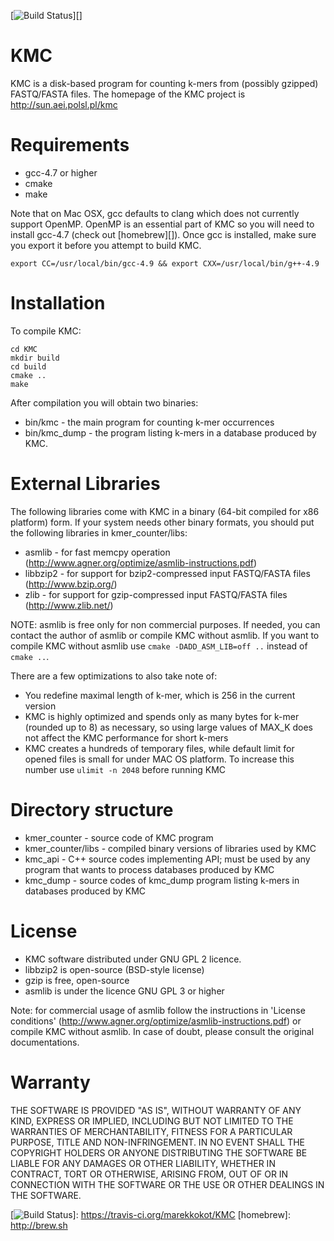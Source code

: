 [![Build Status][]][]

KMC
===

KMC is a disk-based program for counting k-mers from (possibly gzipped) FASTQ/FASTA files. The homepage of the KMC project is http://sun.aei.polsl.pl/kmc

Requirements
============

-   gcc-4.7 or higher
-   cmake
-   make

Note that on Mac OSX, gcc defaults to clang which does not currently support OpenMP. OpenMP is an essential part of KMC so you will need to install gcc-4.7 (check out [homebrew][]). Once gcc is installed, make sure you export it before you attempt to build KMC.

    export CC=/usr/local/bin/gcc-4.9 && export CXX=/usr/local/bin/g++-4.9

Installation
============

To compile KMC:

    cd KMC
    mkdir build
    cd build
    cmake ..
    make

After compilation you will obtain two binaries:

  - bin/kmc - the main program for counting k-mer occurrences 
  - bin/kmc\_dump - the program listing k-mers in a database produced by KMC.

External Libraries
==================

The following libraries come with KMC in a binary (64-bit compiled for x86 platform) form. If your system needs other binary formats, you should put the following libraries in kmer\_counter/libs:

  - asmlib - for fast memcpy operation (http://www.agner.org/optimize/asmlib-instructions.pdf)
  - libbzip2 - for support for bzip2-compressed input FASTQ/FASTA files (http://www.bzip.org/)
  - zlib - for support for gzip-compressed input FASTQ/FASTA files (http://www.zlib.net/)

NOTE: asmlib is free only for non commercial purposes. If needed, you can contact the author of asmlib or compile KMC without asmlib. If you want to compile KMC without asmlib use `cmake -DADD_ASM_LIB=off ..` instead of `cmake ..`.

There are a few optimizations to also take note of:

  - You redefine maximal length of k-mer, which is 256 in the current version
  - KMC is highly optimized and spends only as many bytes for k-mer (rounded up to 8) as necessary, so using large values of MAX\_K does not affect the KMC performance for short k-mers
  - KMC creates a hundreds of temporary files, while default limit for opened files is small for under MAC OS platform. To increase this number use `ulimit -n 2048` before running KMC

Directory structure
===================

-   kmer\_counter - source code of KMC program
-   kmer\_counter/libs - compiled binary versions of libraries used by KMC
-   kmc\_api - C++ source codes implementing API; must be used by any program that wants to process databases produced by KMC
-   kmc\_dump - source codes of kmc\_dump program listing k-mers in databases produced by KMC

License
=======

-   KMC software distributed under GNU GPL 2 licence.
-   libbzip2 is open-source (BSD-style license)
-   gzip is free, open-source
-   asmlib is under the licence GNU GPL 3 or higher

Note: for commercial usage of asmlib follow the instructions in 'License conditions' (http://www.agner.org/optimize/asmlib-instructions.pdf) or compile KMC without asmlib. In case of doubt, please consult the original documentations.

Warranty
========

THE SOFTWARE IS PROVIDED "AS IS", WITHOUT WARRANTY OF ANY KIND, EXPRESS OR IMPLIED, INCLUDING BUT NOT LIMITED TO THE WARRANTIES OF MERCHANTABILITY, FITNESS FOR A PARTICULAR PURPOSE, TITLE AND NON-INFRINGEMENT. IN NO EVENT SHALL THE COPYRIGHT HOLDERS OR ANYONE DISTRIBUTING THE SOFTWARE BE LIABLE FOR ANY DAMAGES OR OTHER LIABILITY, WHETHER IN CONTRACT, TORT OR OTHERWISE, ARISING FROM, OUT OF OR IN CONNECTION WITH THE SOFTWARE OR THE USE OR OTHER DEALINGS IN THE SOFTWARE.

  [Build Status]: https://travis-ci.org/marekkokot/KMC.svg?branch=develop
  [![Build Status][]]: https://travis-ci.org/marekkokot/KMC
  [homebrew]: http://brew.sh
